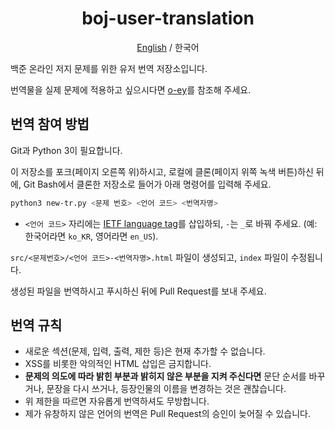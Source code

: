 <div align="center">
    <h1>boj-user-translation</h1>
    <p><a href="https://github.com/kiwiyou/boj-user-translation/blob/main/README.md">English</a> / 한국어</p>
</div>

백준 온라인 저지 문제를 위한 유저 번역 저장소입니다.

번역물을 실제 문제에 적용하고 싶으시다면 [o-ey](https://github.com/kiwiyou/o-ey)를 참조해 주세요.

## 번역 참여 방법

Git과 Python 3이 필요합니다.

이 저장소를 포크(페이지 오른쪽 위)하시고, 로컬에 클론(페이지 위쪽 녹색 버튼)하신 뒤에,
Git Bash에서 클론한 저장소로 들어가 아래 명령어를 입력해 주세요.

```bash
python3 new-tr.py <문제 번호> <언어 코드> <번역자명>
```

- `<언어 코드>` 자리에는 [IETF language tag](https://www.wikiwand.com/en/IETF_language_tag)를 삽입하되, `-`는 `_`로 바꿔 주세요. (예: 한국어라면 `ko_KR`, 영어라면 `en_US`).

`src/<문제번호>/<언어 코드>-<번역자명>.html` 파일이 생성되고, `index` 파일이 수정됩니다.

생성된 파일을 번역하시고 푸시하신 뒤에 Pull Request를 보내 주세요.

## 번역 규칙

- 새로운 섹션(문제, 입력, 출력, 제한 등)은 현재 추가할 수 없습니다.
- XSS를 비롯한 악의적인 HTML 삽입은 금지합니다.
- **문제의 의도에 따라 밝힌 부분과 밝히지 않은 부분을 지켜 주신다면** 문단 순서를 바꾸거나, 문장을 다시 쓰거나, 등장인물의 이름을 변경하는 것은 괜찮습니다.
- 위 제한을 따르면 자유롭게 번역하셔도 무방합니다.
- 제가 유창하지 않은 언어의 번역은 Pull Request의 승인이 늦어질 수 있습니다.
